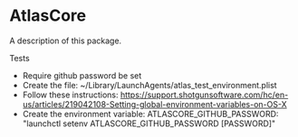 # AtlasCore

A description of this package.

Tests
- Require github password be set
- Create the file: ~/Library/LaunchAgents/atlas_test_environment.plist
- Follow these instructions: https://support.shotgunsoftware.com/hc/en-us/articles/219042108-Setting-global-environment-variables-on-OS-X
- Create the environment variable: ATLASCORE_GITHUB_PASSWORD: "launchctl setenv ATLASCORE_GITHUB_PASSWORD [PASSWORD]"
